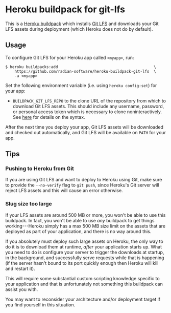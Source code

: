 # Heroku buildpack for git-lfs

This is a [Heroku buildpack][buildpacks] which installs [Git
LFS][git-lfs] and downloads your Git LFS assets during deployment
(which Heroku does not do by default).

## Usage

To configure Git LFS for your Heroku app called `<myapp>`, run:

    $ heroku buildpacks:add                                          \
        https://github.com/radian-software/heroku-buildpack-git-lfs  \
        -a <myapp>

Set the following environment variable (i.e. using `heroku
config:set`) for your app:

* `BUILDPACK_GIT_LFS_REPO` to the clone URL of the repository from
  which to download Git LFS assets. This should include any username,
  password, or personal access token which is necessary to clone
  noninteractively. See [here][noninteractive-clone] for details on
  the syntax.

After the next time you deploy your app, Git LFS assets will be
downloaded and checked out automatically, and Git LFS will be
available on `PATH` for your app.

## Tips

### Pushing to Heroku from Git

If you are using Git LFS and want to deploy to Heroku using Git, make
sure to provide the `--no-verify` flag to `git push`, since Heroku's
Git server will reject LFS assets and this will cause an error
otherwise.

### Slug size too large

If your LFS assets are around 500 MB or more, you won't be able to use
this buildpack. In fact, you won't be able to use *any* buildpack to
get things working---Heroku simply has a max 500 MB size limit on the
assets that are deployed as part of your application, and there is no
way around this.

If you absolutely must deploy such large assets on Heroku, the only
way to do it is to download them at runtime, *after* your application
starts up. What you need to do is configure your server to trigger the
downloads at startup, in the background, and successfully serve
requests while that is happening (if the server hasn't bound to its
port quickly enough then Heroku will kill and restart it).

This will require some substantial custom scripting knowledge specific
to your application and that is unfortunately not something this
buildpack can assist you with.

You may want to reconsider your architecture and/or deployment target
if you find yourself in this situation.

[buildpacks]: https://devcenter.heroku.com/articles/buildpacks
[git-lfs]: https://git-lfs.github.com/
[heroku-buildpack-apt]: https://github.com/heroku/heroku-buildpack-apt
[noninteractive-clone]: https://stackoverflow.com/a/50193010/3538165
